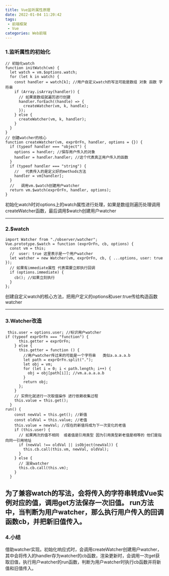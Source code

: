 ```yaml
---
title: Vue监听属性原理
date: 2022-01-04 11:20:42
tags:
 - 前端框架
 - Vue
categories: Web前端
---
```

### 1.监听属性的初始化
```
// 初始化watch
function initWatch(vm) {
  let watch = vm.$options.watch;
  for (let k in watch) {
    const handler = watch[k]; //用户自定义watch的写法可能是数组 对象 函数 字符串
    if (Array.isArray(handler)) {
      // 如果是数组就遍历进行创建
      handler.forEach((handle) => {
        createWatcher(vm, k, handle);
      });
    } else {
      createWatcher(vm, k, handler);
    }
  }
}
// 创建watcher的核心
function createWatcher(vm, exprOrFn, handler, options = {}) {
  if (typeof handler === "object") {
    options = handler; //保存用户传入的对象
    handler = handler.handler; //这个代表真正用户传入的函数
  }
  if (typeof handler === "string") {
    //   代表传入的是定义好的methods方法
    handler = vm[handler];
  }
  //   调用vm.$watch创建用户watcher
  return vm.$watch(exprOrFn, handler, options);
}
```
初始化watch时对options上的watch属性进行处理，如果是数组则遍历处理调用createWatcher函数，最后调用$watch创建用户watcher

---
### 2.$watch
```
import Watcher from "./observer/watcher";
Vue.prototype.$watch = function (exprOrFn, cb, options) {
  const vm = this;
  //  user: true 这里表示是一个用户watcher
  let watcher = new Watcher(vm, exprOrFn, cb, { ...options, user: true });
  // 如果有immediate属性 代表需要立即执行回调
  if (options.immediate) {
    cb(); //如果立刻执行
  }
};
```
创建自定义watch的核心方法，把用户定义的options和user:true传给构造函数watcher

---
### 3.Watcher改造
```
 this.user = options.user; //标识用户watcher
if (typeof exprOrFn === "function") {
      this.getter = exprOrFn;
    } else {
      this.getter = function () {
        //用户watcher传过来的可能是一个字符串   类似a.a.a.a.b
        let path = exprOrFn.split(".");
        let obj = vm;
        for (let i = 0; i < path.length; i++) {
          obj = obj[path[i]]; //vm.a.a.a.a.b
        }
        return obj;
      };
    }
    // 实例化就进行一次取值操作 进行依赖收集过程
    this.value = this.get();
  }
run() {
    const newVal = this.get(); //新值
    const oldVal = this.value; //老值
    this.value = newVal; //现在的新值将成为下一次变化的老值
    if (this.user) {
      // 如果两次的值不相同  或者值是引用类型 因为引用类型新老值是相等的 他们是指向同一引用地址
      if (newVal !== oldVal || isObject(newVal)) {
        this.cb.call(this.vm, newVal, oldVal);
      }
    } else {
      // 渲染watcher
      this.cb.call(this.vm);
    }
  }
```
为了兼容watch的写法，会将传入的字符串转成Vue实例对应的值，调用get方法保存一次旧值。
run方法中，当判断为用户watcher，那么执行用户传入的回调函数cb，并把新旧值传入。
---
### 4.小结
借助watcher实现。初始化响应式时，会调用createWatcher创建用户watcher，其中会将传入的handler存为watcher的cb函数，渲染更新时，会调用一次get获取旧值，执行用户watcher的run函数，判断为用户watcher时执行cb函数并将新值和旧值传入。